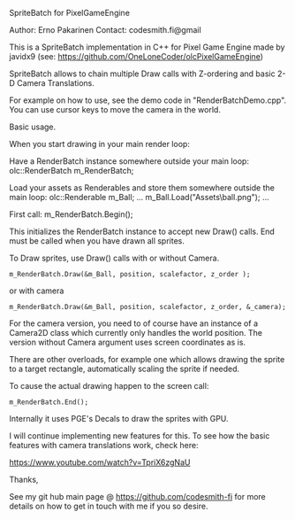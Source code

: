 SpriteBatch for PixelGameEngine

Author: Erno Pakarinen
Contact: codesmith.fi@gmail

This is a SpriteBatch implementation in C++ for Pixel Game Engine made by javidx9 (see: https://github.com/OneLoneCoder/olcPixelGameEngine)

SpriteBatch allows to chain multiple Draw calls with Z-ordering and basic 2-D Camera Translations.

For example on how to use, see the demo code in "RenderBatchDemo.cpp". You can use cursor keys to move the camera in the world.

Basic usage.

When you start drawing in your main render loop:

Have a RenderBatch instance somewhere outside your main loop:
   	olc::RenderBatch m_RenderBatch;

Load your assets as Renderables and store them somewhere outside the main loop:
    olc::Renderable m_Ball;
    ...
    m_Ball.Load("Assets\\ball.png");
    ...

First call:
    m_RenderBatch.Begin();

This initializes the RenderBatch instance to accept new Draw() calls. End must be called when you have drawn all sprites.

To Draw sprites, use Draw() calls with or without Camera.
	
	m_RenderBatch.Draw(&m_Ball, position, scalefactor, z_order );

or with camera

    m_RenderBatch.Draw(&m_Ball, position, scalefactor, z_order, &_camera);

For the camera version, you need to of course have an instance of a Camera2D class which currently only handles the world position. The version without Camera argument uses screen coordinates as is.

There are other overloads, for example one which allows drawing the sprite to a target rectangle, automatically scaling the sprite if needed.

To cause the actual drawing happen to the screen call:

    m_RenderBatch.End();

Internally it uses PGE's Decals to draw the sprites with GPU.

I will continue implementing new features for this. To see how the basic features with camera translations work, check here: 

https://www.youtube.com/watch?v=TpriX6zgNaU

Thanks,

See my git hub main page @ https://github.com/codesmith-fi for more details on how to get in touch with me if you so desire.

